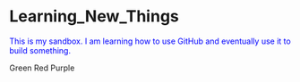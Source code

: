 <!DOCTYPE HTML>
<HTML>
<BODY>

# Learning_New_Things
<p style="color:blue">This is my sandbox.
I am learning how to use GitHub and eventually use it to build something. </p>
Green
Red
Purple











</Body>
</HTML>
